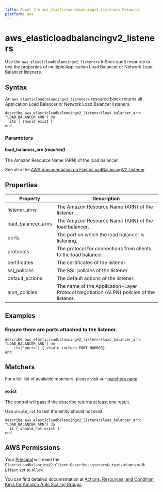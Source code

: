 ```yaml
---
title: About the aws_elasticloadbalancingv2_listeners Resource
platform: aws
---
```


# aws\_elasticloadbalancingv2\_listeners

Use the `aws_elasticloadbalancingv2_listeners` InSpec audit resource to test the properties of multiple Application Load Balancer or Network Load Balancer listeners.

## Syntax

An `aws_elasticloadbalancingv2_listeners` resource block returns all Application Load Balancer or Network Load Balancer listeners.

    describe aws_elasticloadbalancingv2_listener(load_balancer_arn: "LOAD_BALANCER_ARN") do
      its { should exist }
    end

### Parameters

#### load_balancer_arn _(required)_

The Amazon Resource Name (ARN) of the load balancer.

See also the [AWS documentation on ElasticLoadBalancingV2 Listener](https://docs.aws.amazon.com/AWSCloudFormation/latest/UserGuide/aws-resource-elasticloadbalancingv2-listener.html).

## Properties

|Property | Description|
| --- | --- |
|listener_arns | The Amazon Resource Name (ARN) of the listener. |
|load_balancer_arns | The Amazon Resource Name (ARN) of the load balancer. |
|ports | The port on which the load balancer is listening. |
|protocols | The protocol for connections from clients to the load balancer. |
|certificates | The certificates of the listener. |
|ssl_policies | The SSL policies of the listener. |
|default_actions | The default actions of the listener. |
|alpn_policies | The name of the Application-Layer Protocol Negotiation (ALPN) policies of the listener. |

## Examples

### Ensure there are ports attached to the listener.

    describe aws_elasticloadbalancingv2_listener(load_balancer_arn: "LOAD_BALANCER_ARN") do
        its('ports') { should include PORT_NUMBER}
    end

## Matchers

For a full list of available matchers, please visit our [matchers page](https://www.inspec.io/docs/reference/matchers/).

### exist

The control will pass if the describe returns at least one result.

Use `should_not` to test the entity should not exist.

    describe aws_elasticloadbalancingv2_listener(load_balancer_arn: "LOAD_BALANCER_ARN") do
      it { should_not exist }
    end

## AWS Permissions

Your [Principal](https://docs.aws.amazon.com/IAM/latest/UserGuide/intro-structure.html#intro-structure-principal) will need the `ElasticLoadBalancingV2:Client:DescribeListenersOutput` actions with `Effect` set to `Allow`.

You can find detailed documentation at [Actions, Resources, and Condition Keys for Amazon Auto Scaling Groups](https://docs.aws.amazon.com/autoscaling/ec2/userguide/control-access-using-iam.html).
